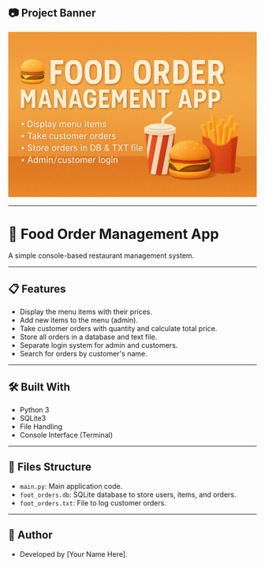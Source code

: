 ## 📷 Project Banner

<p align="center">
  <img src="foot.png" alt="Food Order Management App" width="1000"/>
</p>

---

# 🍔 Food Order Management App

A simple console-based restaurant management system.

---

## 📋 Features

- Display the menu items with their prices.
- Add new items to the menu (admin).
- Take customer orders with quantity and calculate total price.
- Store all orders in a database and text file.
- Separate login system for admin and customers.
- Search for orders by customer's name.

---

## 🛠️ Built With

- Python 3
- SQLite3
- File Handling
- Console Interface (Terminal)

---

## 📂 Files Structure

- `main.py`: Main application code.
- `foot_orders.db`: SQLite database to store users, items, and orders.
- `foot_orders.txt`: File to log customer orders.

---

## 🚀 Author

- Developed by [Your Name Here].

